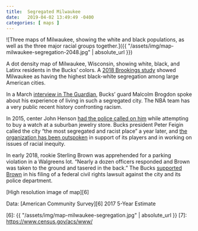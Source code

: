 ```yaml
---
title:  Segregated Milwaukee
date:   2019-04-02 13:49:49 -0400
categories: [ maps ]
---
```


![Three maps of Milwaukee, showing the white and black populations, as well as the three major racial groups together.]({{ "/assets/img/map-milwaukee-segregation-2048.jpg" | absolute\_url }})

A dot density map of Milwaukee, Wisconsin, showing white, black, and Latinx residents in the Bucks’ colors. A [2018 Brookings study][1] showed Milwaukee as having the highest black-white segregation among large American cities.

In a March [interview in The Guardian][2], Bucks’ guard Malcolm Brogdon spoke about his experience of living in such a segregated city. The NBA team has a very public recent history confronting racism.

In 2015, center John Henson [had the police called on him][3] while attempting to buy a watch at a suburban jewelry store. Bucks president Peter Feigin called the city “the most segregated and racist place” a year later, and [the organization has been outspoken][4] in support of its players and in working on issues of racial inequity.

In early 2018, rookie Sterling Brown was apprehended for a parking violation in a Walgreens lot. “Nearly a dozen officers responded and Brown was taken to the ground and tasered in the back.” The Bucks [supported Brown][5] in his filing of a federal civil rights lawsuit against the city and its police department.

[High resolution image of map][6]

Data: [American Community Survey][6] 2017 5-Year Estimate

[1]: https://www.brookings.edu/blog/the-avenue/2018/12/17/black-white-segregation-edges-downward-since-2000-census-shows/
[2]: https://www.theguardian.com/sport/2019/mar/01/malcolm-brogdon-interview-milwaukee-bucks-nba
[3]: https://nba.nbcsports.com/2019/03/15/bucks-malcolm-brogdon-milwaukee-extremely-segregated/
[4]: https://www.jsonline.com/story/sports/nba/bucks/2019/03/06/bucks-guard-malcolm-brogdon-milwaukee-segregated-needs-change/3074086002/
[5]: https://www.jsonline.com/story/sports/nba/bucks/2018/06/20/milwaukee-bucks-gm-jon-horst-gives-strong-support-sterling-brown/715651002/
[6]: {{ "/assets/img/map-milwaukee-segregation.jpg" | absolute\_url }}
[7]: https://www.census.gov/acs/www/